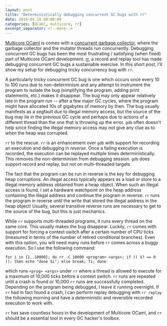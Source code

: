 ```yaml
---
layout: post
title: "Deterministically debugging concurrent GC bugs with rr"
date: 2019-04-28 00:00:00
categories: [OCaml, multicore, rr]
excerpt_separator: <!--more-->
---
```


[Multicore OCaml](https://github.com/ocaml-multicore/ocaml-multicore) is comes
with a [concurrent garbage
collector](http://kcsrk.info/multicore/gc/2017/07/06/multicore-ocaml-gc/), where
the garbage collector and the mutator threads run concurrently. Debugging
concurrent GC bugs has been the most frustrating / satisfying (when fixed) part
of Multicore OCaml development. [rr](https://rr-project.org/), a record and
replay tool has made debugging concurrent GC bugs a sustainable exercise. In
this short post, I'll show my setup for debugging tricky concurrency bug with
`rr`. 

<!--more-->

A particularly tricky concurrent GC bug is one which occurs once every 10 to 100
runs due to non-determinism and any attempt to instrument the program to isolate
the bug (simplifying the program, adding print statements, etc.) makes it
disappear. The bug may only appear relatively late in the program run -- after a
few major GC cycles, where the program might have allocated 10s of gigabytes of
memory by then. The bug usually manifests as a segfault due to illegal memory
access, but the source of the bug may lie in the previous GC cycle and perhaps
due to actions of a different thread than the one that is throwing up the error.
`gdb` often doesn't help since finding the illegal memory access may not give
any clue as to _when_ the heap was corrupted. 

`rr` to the rescue. `rr` is an enhancement over `gdb` with support for recording
an execution and debugging in _reverse_. Once a failing execution is recorded,
the execution can be replayed multiple times deterministically. This removes the
non-determinism from debugging session. `gdb` does support record and replay,
but not on multi-threaded targets. 

The fact that the program can be run in reverse is the key for debugging heap
corruptions. An illegal access typically appears as a load or store to a illegal
memory address obtained from a heap object. When such an illegal access is
found, I set a hardware watchpoint on the heap address containing the illegal
address and continue the program in reverse. `rr` runs the program in reverse until
the write that stored the illegal address in the heap object! Usually, several
transitive reverse runs are necessary to get to the source of the bug, but this
is just mechanics.

While `rr` supports multi-threaded programs, it runs every thread on the same
core. This usually makes the bug disappear. Luckily, `rr` comes with support for
forcing a context switch after a certain number of CPU ticks (measured in terms
of the number of retired conditional branches). Even with this option, you will
need many runs before `rr` comes across a buggy execution. So I use the
following command:

```
for i in {1..10000}; do rr -C 10000 <program> <args>; if (( $? == 0 )); then echo "done $i"; else break; fi; done
```

which runs `<prog> <args>` under `rr` where a thread is allowed to execute for a
maximum of 10,000 ticks before a context switch. `rr` runs are repeated until a
crash is found or 10,000 `rr` runs are successfully completed. Depending on the
program being debugged, I leave it running overnight. If `rr` had in fact found
a crash, I can perform replay debugging with `rr replay` the following morning
and have a deterministic and reversible recorded execution to work with. 

`rr` has save countless hours in the development of Multicore OCaml, and `rr`
should be a essential tool in every GC hacker's toolbox. 
